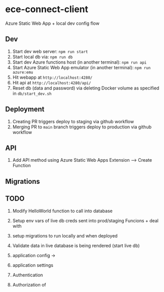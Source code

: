 # ece-connect-client

Azure Static Web App + local dev config flow

## Dev

1. Start dev web server: `npm run start`
1. Start local db via: `npm run db`
1. Start dev Azure functions host (in another terminal): `npm run api`
1. Start Azure Static Web App emulator (in another terminal): `npm run azure:emu`
1. Hit webapp at `http://localhost:4280/`
1. Hit api at `http://localhost:4280/api/`
1. Reset db (data and password) via deleting Docker volume as specified in `db/start_dev.sh`

## Deployment

1. Creating PR triggers deploy to staging via github workflow
1. Merging PR to `main` branch triggers deploy to production via github workflow

## API

1. Add API method using Azure Static Web Apps Extension --> Create Function

## Migrations


## TODO

1. Modify HelloWorld function to call into database
1. Setup env vars of live db creds sent into prod/staging Funcions + deal with 
1. setup migrations to run locally and when deployed
1. Validate data in live database is being rendered (start live db)

1. application config -> 
1. application settings
1. Authentication
1. Authorization of 